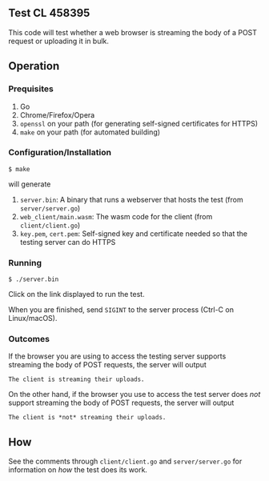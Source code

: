 ## Test CL 458395

This code will test whether a web browser is streaming the body of a POST request or uploading it in bulk.

## Operation

### Prequisites
1. Go
2. Chrome/Firefox/Opera
3. `openssl` on your path (for generating self-signed certificates for HTTPS)
4. `make` on your path (for automated building)

### Configuration/Installation

```
$ make
```

will generate 

1. `server.bin`: A binary that runs a webserver that hosts the test (from `server/server.go`)
2. `web_client/main.wasm`: The wasm code for the client (from `client/client.go`)
3. `key.pem`, `cert.pem`: Self-signed key and certificate needed so that the testing server can do HTTPS

### Running

```
$ ./server.bin
```

Click on the link displayed to run the test.

When you are finished, send `SIGINT` to the server process (Ctrl-C on Linux/macOS).

### Outcomes

If the browser you are using to access the testing server supports streaming the body of POST requests,
the server will output

```
The client is streaming their uploads.
```

On the other hand, if the browser you use to access the test server does *not* support streaming the body
of POST requests, the server will output

```
The client is *not* streaming their uploads.
```

## How

See the comments through `client/client.go` and `server/server.go` for information on *how* the test does its work.